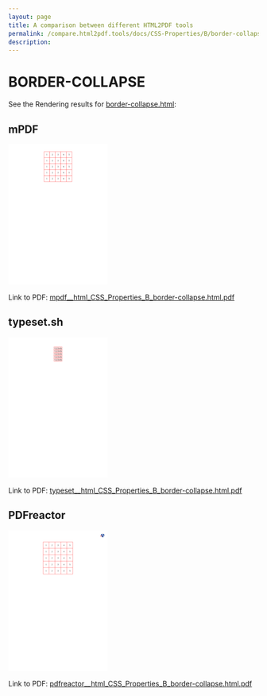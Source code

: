 ```yaml
---
layout: page
title: A comparison between different HTML2PDF tools
permalink: /compare.html2pdf.tools/docs/CSS-Properties/B/border-collapse.md
description: 
---
```


# BORDER-COLLAPSE

See the Rendering results for [border-collapse.html](/html/CSS%20Properties/B/border-collapse.html):

## mPDF
![](mpdf__html_CSS_Properties_B_border-collapse.html.png) 

Link to PDF: [mpdf__html_CSS_Properties_B_border-collapse.html.pdf](mpdf__html_CSS_Properties_B_border-collapse.html.pdf)

## typeset.sh
![](typeset__html_CSS_Properties_B_border-collapse.html.png) 

Link to PDF: [typeset__html_CSS_Properties_B_border-collapse.html.pdf](typeset__html_CSS_Properties_B_border-collapse.html.pdf)

## PDFreactor
![](pdfreactor__html_CSS_Properties_B_border-collapse.html.png) 

Link to PDF: [pdfreactor__html_CSS_Properties_B_border-collapse.html.pdf](pdfreactor__html_CSS_Properties_B_border-collapse.html.pdf)
